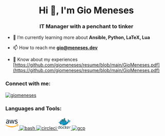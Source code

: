 <h1 align="center">Hi 👋, I'm Gio Meneses</h1>
<h3 align="center">IT Manager with a penchant to tinker</h3>

- 🌱 I’m currently learning more about **Ansible, Python, LaTeX, Lua**

- 📫 How to reach me **gio@meneses.dev**

- 📄 Know about my experiences [https://github.com/giomeneses/resume/blob/main/GioMeneses.pdf](https://github.com/giomeneses/resume/blob/main/GioMeneses.pdf)

<h3 align="left">Connect with me:</h3>
<p align="left">
<a href="https://linkedin.com/in/giomeneses" target="blank"><img align="center" src="https://raw.githubusercontent.com/rahuldkjain/github-profile-readme-generator/master/src/images/icons/Social/linked-in-alt.svg" alt="giomeneses" height="30" width="40" /></a>
</p>

<h3 align="left">Languages and Tools:</h3>
<p align="left"> <a href="https://aws.amazon.com" target="_blank" rel="noreferrer"> <img src="https://raw.githubusercontent.com/devicons/devicon/master/icons/amazonwebservices/amazonwebservices-original-wordmark.svg" alt="aws" width="40" height="40"/> </a> <a href="https://www.gnu.org/software/bash/" target="_blank" rel="noreferrer"> <img src="https://www.vectorlogo.zone/logos/gnu_bash/gnu_bash-icon.svg" alt="bash" width="40" height="40"/> </a> <a href="https://circleci.com" target="_blank" rel="noreferrer"> <img src="https://www.vectorlogo.zone/logos/circleci/circleci-icon.svg" alt="circleci" width="40" height="40"/> </a> <a href="https://www.docker.com/" target="_blank" rel="noreferrer"> <img src="https://raw.githubusercontent.com/devicons/devicon/master/icons/docker/docker-original-wordmark.svg" alt="docker" width="40" height="40"/> </a> <a href="https://cloud.google.com" target="_blank" rel="noreferrer"> <img src="https://www.vectorlogo.zone/logos/google_cloud/google_cloud-icon.svg" alt="gcp" width="40" height="40"/> </a> </p>
